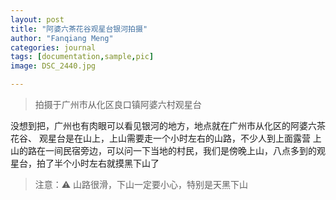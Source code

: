 ```yaml
---
layout: post
title: "阿婆六茶花谷观星台银河拍摄"
author: "Fanqiang Meng"
categories: journal
tags: [documentation,sample,pic]
image: DSC_2440.jpg

---
```


> 拍摄于广州市从化区良口镇阿婆六村观星台

没想到把，广州也有肉眼可以看见银河的地方，地点就在广州市从化区的阿婆六茶花谷、
观星台是在山上，上山需要走一个小时左右的山路，不少人到上面露营
上山的路在一间民宿旁边，可以问一下当地的村民，我们是傍晚上山，八点多到的观星台，拍了半个小时左右就摸黑下山了
>  注意：⚠️  山路很滑，下山一定要小心，特别是天黑下山



